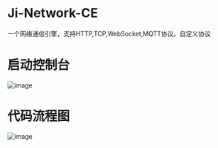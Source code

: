 # Ji-Network-CE
一个网络通信引擎，支持HTTP,TCP,WebSocket,MQTT协议。自定义协议

# 启动控制台
![image](https://github.com/jiqinwj/JNC/assets/16432577/78fd87d9-0930-42ce-bf05-1da204eb165d)

# 代码流程图
![image](https://github.com/jiqinwj/JNC/assets/16432577/a02e753a-1823-42f6-952c-817eb9d17ea1)
